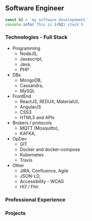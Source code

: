 ## Software Engineer

```javascript
const h2 = `my software developement`
console.info(`This is ${h2} stack`)
```

### Technologies - Full Stack

* Programming
  * NodeJS, 
  * Javascript,
  * Java,
  * PHP 
* DBs
  * MongoDB, 
  * Cassandra,
  * MySQL
* FrontEnd
  * ReactJS, REDUX, MaterialUI, 
  * AngularJS
  * CSS3
  * HTML5 and APIs
* Brokers / protocols
  * MQTT (Mosquitto), 
  * KAFKA, 
* OpDev
  * GIT
  * Docker and docker-compose
  * Kubernetes
  * Travis
* Other
  * JIRA, Confluence, Agile
  * JSON-LD,
  * Accessibility - WCAG
  * Hl7 / Fhir

### Professional Experience

### Projects
